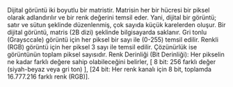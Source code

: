 Dijital görüntü iki boyutlu bir matristir. Matrisin her bir hücresi bir piksel olarak adlandırılır ve bir renk değerini temsil eder. Yani, dijital bir görüntü; satır ve sütun şeklinde düzenlenmiş, çok sayıda küçük karelerden oluşur. Bir dijital görüntü, matris (2B dizi) şeklinde bilgisayarda saklanır. Gri tonlu (Graysccale) görüntü için her piksel bir sayı ile (0-255) temsil edilir. Renkli (RGB) görüntü için her piksel 3 sayı ile temsil edilir. Çözünürlük ise görüntünün toplam piksel sayısıdır. Renk Derinliği (Bit Derinliği): Her pikselin ne kadar farklı değere sahip olabileceğini belirler, [ 8 bit: 256 farklı değer (siyah-beyaz veya gri ton) ], [24 bit: Her renk kanalı için 8 bit, toplamda 16.777.216 farklı renk (RGB)].   